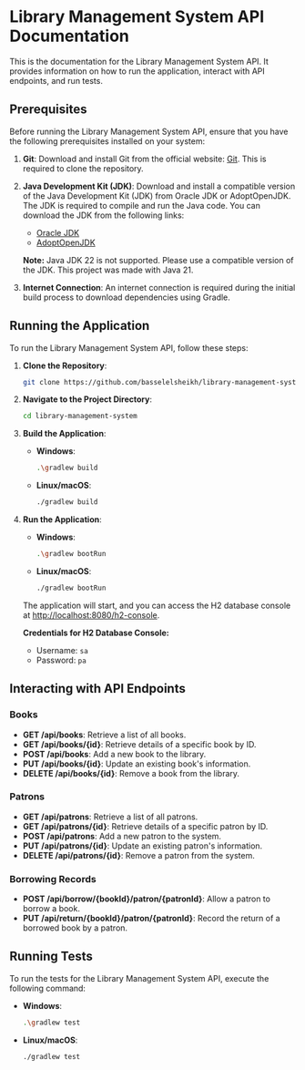 # Library Management System API Documentation

This is the documentation for the Library Management System API. It provides information on how to run the application, interact with API endpoints, and run tests.

## Prerequisites

Before running the Library Management System API, ensure that you have the following prerequisites installed on your system:

1. **Git**: Download and install Git from the official website: [Git](https://git-scm.com/downloads). This is required to clone the repository.

2. **Java Development Kit (JDK)**: Download and install a compatible version of the Java Development Kit (JDK) from Oracle JDK or AdoptOpenJDK. The JDK is required to compile and run the Java code. You can download the JDK from the following links:
   - [Oracle JDK](https://www.oracle.com/java/technologies/javase-downloads.html)
   - [AdoptOpenJDK](https://adoptopenjdk.net/)

   **Note:** Java JDK 22 is not supported. Please use a compatible version of the JDK. This project was made with Java 21.

3. **Internet Connection**: An internet connection is required during the initial build process to download dependencies using Gradle.

## Running the Application

To run the Library Management System API, follow these steps:

1. **Clone the Repository**: 
   ```bash
   git clone https://github.com/basselelsheikh/library-management-system.git
   ```

2. **Navigate to the Project Directory**:
   ```bash
   cd library-management-system
   ```

3. **Build the Application**:
   - **Windows**:
     ```bash
     .\gradlew build
     ```
   - **Linux/macOS**:
     ```bash
     ./gradlew build
     ```

4. **Run the Application**:
   - **Windows**:
     ```bash
     .\gradlew bootRun
     ```
   - **Linux/macOS**:
     ```bash
     ./gradlew bootRun
     ```

   The application will start, and you can access the H2 database console at [http://localhost:8080/h2-console](http://localhost:8080/h2-console).
   
   **Credentials for H2 Database Console:**
   - Username: `sa`
   - Password: `pa`

## Interacting with API Endpoints

### Books

- **GET /api/books**: Retrieve a list of all books.
- **GET /api/books/{id}**: Retrieve details of a specific book by ID.
- **POST /api/books**: Add a new book to the library.
- **PUT /api/books/{id}**: Update an existing book's information.
- **DELETE /api/books/{id}**: Remove a book from the library.

### Patrons

- **GET /api/patrons**: Retrieve a list of all patrons.
- **GET /api/patrons/{id}**: Retrieve details of a specific patron by ID.
- **POST /api/patrons**: Add a new patron to the system.
- **PUT /api/patrons/{id}**: Update an existing patron's information.
- **DELETE /api/patrons/{id}**: Remove a patron from the system.

### Borrowing Records

- **POST /api/borrow/{bookId}/patron/{patronId}**: Allow a patron to borrow a book.
- **PUT /api/return/{bookId}/patron/{patronId}**: Record the return of a borrowed book by a patron.

## Running Tests

To run the tests for the Library Management System API, execute the following command:

- **Windows**:
     ```bash
     .\gradlew test
     ```
- **Linux/macOS**:
     ```bash
     ./gradlew test
     ```
